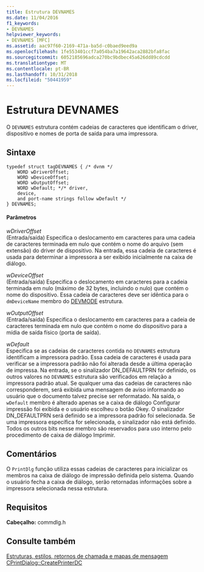 ```yaml
---
title: Estrutura DEVNAMES
ms.date: 11/04/2016
f1_keywords:
- DEVNAMES
helpviewer_keywords:
- DEVNAMES [MFC]
ms.assetid: aac97f60-2169-471a-ba5d-c0baed9eed9a
ms.openlocfilehash: 1fe553401ccf7a054ba7a19642aca2882bfa8fac
ms.sourcegitcommit: 6052185696adca270bc9bdbec45a626dd89cdcdd
ms.translationtype: MT
ms.contentlocale: pt-BR
ms.lasthandoff: 10/31/2018
ms.locfileid: "50441959"
---
```

# <a name="devnames-structure"></a>Estrutura DEVNAMES

O `DEVNAMES` estrutura contém cadeias de caracteres que identificam o driver, dispositivo e nomes de porta de saída para uma impressora.

## <a name="syntax"></a>Sintaxe

```
typedef struct tagDEVNAMES { /* dvnm */
    WORD wDriverOffset;
    WORD wDeviceOffset;
    WORD wOutputOffset;
    WORD wDefault; */* driver,
    device,
    and port-name strings follow wDefault */
} DEVNAMES;
```

#### <a name="parameters"></a>Parâmetros

*wDriverOffset*<br/>
(Entrada/saída) Especifica o deslocamento em caracteres para uma cadeia de caracteres terminada em nulo que contém o nome do arquivo (sem extensão) do driver de dispositivo. Na entrada, essa cadeia de caracteres é usada para determinar a impressora a ser exibido inicialmente na caixa de diálogo.

*wDeviceOffset*<br/>
(Entrada/saída) Especifica o deslocamento em caracteres para a cadeia terminada em nulo (máximo de 32 bytes, incluindo o nulo) que contém o nome do dispositivo. Essa cadeia de caracteres deve ser idêntica para o `dmDeviceName` membro do [DEVMODE](/windows/desktop/api/wingdi/ns-wingdi-_devicemodea) estrutura.

*wOutputOffset*<br/>
(Entrada/saída) Especifica o deslocamento em caracteres para a cadeia de caracteres terminada em nulo que contém o nome do dispositivo para a mídia de saída físico (porta de saída).

*wDefault*<br/>
Especifica se as cadeias de caracteres contida no `DEVNAMES` estrutura identificam a impressora padrão. Essa cadeia de caracteres é usada para verificar se a impressora padrão não foi alterada desde a última operação de impressa. Na entrada, se o sinalizador DN_DEFAULTPRN for definido, os outros valores no `DEVNAMES` estrutura são verificados em relação a impressora padrão atual. Se qualquer uma das cadeias de caracteres não corresponderem, será exibida uma mensagem de aviso informando ao usuário que o documento talvez precise ser reformatado. Na saída, o `wDefault` membro é alterado apenas se a caixa de diálogo Configurar impressão foi exibida e o usuário escolheu o botão Okey. O sinalizador DN_DEFAULTPRN será definido se a impressora padrão foi selecionada. Se uma impressora específica for selecionada, o sinalizador não está definido. Todos os outros bits nesse membro são reservados para uso interno pelo procedimento de caixa de diálogo Imprimir.

## <a name="remarks"></a>Comentários

O `PrintDlg` função utiliza essas cadeias de caracteres para inicializar os membros na caixa de diálogo de impressão definida pelo sistema. Quando o usuário fecha a caixa de diálogo, serão retornadas informações sobre a impressora selecionada nessa estrutura.

## <a name="requirements"></a>Requisitos

**Cabeçalho:** commdlg.h

## <a name="see-also"></a>Consulte também

[Estruturas, estilos, retornos de chamada e mapas de mensagem](../../mfc/reference/structures-styles-callbacks-and-message-maps.md)<br/>
[CPrintDialog::CreatePrinterDC](../../mfc/reference/cprintdialog-class.md#createprinterdc)

